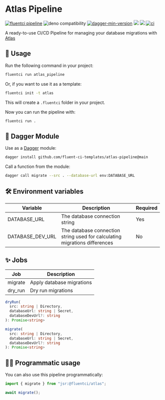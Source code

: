 # Atlas Pipeline

[![fluentci pipeline](https://img.shields.io/badge/dynamic/json?label=pkg.fluentci.io&labelColor=%23000&color=%23460cf1&url=https%3A%2F%2Fapi.fluentci.io%2Fv1%2Fpipeline%2Fatlas_pipeline&query=%24.version)](https://pkg.fluentci.io/atlas_pipeline)
![deno compatibility](https://shield.deno.dev/deno/^1.41)
[![dagger-min-version](https://img.shields.io/badge/dagger-v0.10.0-blue?color=3D66FF&labelColor=000000)](https://dagger.io)
[![](https://jsr.io/badges/@fluentci/atlas)](https://jsr.io/@fluentci/atlas)
[![](https://img.shields.io/codecov/c/gh/fluent-ci-templates/atlas-pipeline)](https://codecov.io/gh/fluent-ci-templates/atlas-pipeline)
[![ci](https://github.com/fluent-ci-templates/atlas-pipeline/actions/workflows/ci.yml/badge.svg)](https://github.com/fluent-ci-templates/atlas-pipeline/actions/workflows/ci.yml)

A ready-to-use CI/CD Pipeline for managing your database migrations with [Atlas](https://atlasgo.io/)

## 🚀 Usage

Run the following command in your project:

```bash
fluentci run atlas_pipeline
```

Or, if you want to use it as a template:

```bash
fluentci init -t atlas
```

This will create a `.fluentci` folder in your project.

Now you can run the pipeline with:

```bash
fluentci run .
```

## 🧩 Dagger Module

Use as a [Dagger](https://dagger.io) module:

```bash
dagger install github.com/fluent-ci-templates/atlas-pipeline@main
```

Call a function from the module:

```bash
dagger call migrate --src . --database-url env:DATABASE_URL
```

## 🛠️ Environment variables

| Variable         | Description                    | Required |
| ---------------- | ------------------------------ | -------- |
| DATABASE_URL     | The database connection string | Yes      |
| DATABASE_DEV_URL | The database connection string used for calculating migrations differences | No      |

## ✨ Jobs

| Job       | Description               |
| --------- | ------------------------- |
| migrate   | Apply database migrations |
| dry_run   | Dry run migrations        |

```typescript
dryRun(
  src: string | Directory,
  databaseUrl: string | Secret,
  databaseDevUrl?: string
): Promise<string>

migrate(
  src: string | Directory,
  databaseUrl: string | Secret,
  databaseDevUrl?: string
): Promise<string> 
```

## 👨‍💻 Programmatic usage

You can also use this pipeline programmatically:

```ts
import { migrate } from "jsr:@fluentci/atlas";

await migrate();
```
